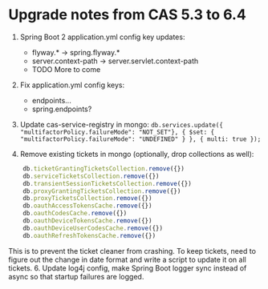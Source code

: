 Upgrade notes from CAS 5.3 to 6.4
=================================

1. Spring Boot 2 application.yml config key updates:
    - flyway.* -> spring.flyway.*
    - server.context-path -> server.servlet.context-path
    - TODO More to come
2. Fix application.yml config keys:
    - endpoints...
    - spring.endpoints?

3. Update cas-service-registry in mongo: `db.services.update({ "multifactorPolicy.failureMode": "NOT_SET"}, { $set: { "multifactorPolicy.failureMode": "UNDEFINED" } }, { multi: true });`
4. Remove existing tickets in mongo (optionally, drop collections as well):
```javascript
    db.ticketGrantingTicketsCollection.remove({})
    db.serviceTicketsCollection.remove({})
    db.transientSessionTicketsCollection.remove({})
    db.proxyGrantingTicketsCollection.remove({})
    db.proxyTicketsCollection.remove({})
    db.oauthAccessTokensCache.remove({})
    db.oauthCodesCache.remove({})
    db.oauthDeviceTokensCache.remove({})
    db.oauthDeviceUserCodesCache.remove({})
    db.oauthRefreshTokensCache.remove({})
```
This is to prevent the ticket cleaner from crashing.  To keep tickets, need to figure out the change in date format and
write a script to update it on all tickets.
6. Update log4j config, make Spring Boot logger sync instead of async so that startup failures are logged.